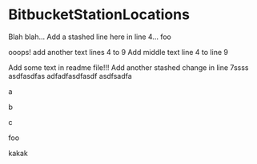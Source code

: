 # BitbucketStationLocations

Blah blah...
Add a stashed line here in line 4... foo

ooops! add another text lines 4 to 9
Add middle text line 4 to line 9

Add some text in readme file!!!
Add another stashed change in line 7ssss
asdfasdfas
adfadfasdfasdf
asdfsadfa

a

b

c

foo

kakak
